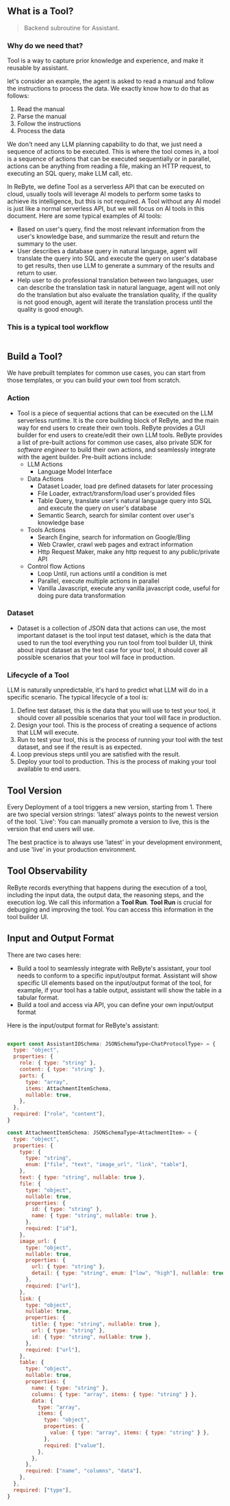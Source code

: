 ## What is a Tool?

> Backend subroutine for Assistant.

### Why do we need that?

Tool is a way to capture prior knowledge and experience, and make it reusable by assistant. 

let's consider an example, the agent is asked to read a manual and follow the instructions to process the data. We exactly know how to do that as follows:
1. Read the manual
2. Parse the manual
3. Follow the instructions
4. Process the data

We don't need any LLM planning capability to do that, we just need a sequence of actions to be executed. This is where the tool comes in, a tool is a sequence of actions that can be executed sequentially or in parallel, actions can be anything from reading a file, making an HTTP request, to executing an SQL query, make LLM call, etc.

In ReByte, we define Tool as a serverless API that can be executed on cloud, usually tools will leverage AI models to perform some tasks to achieve its intelligence, but this is not required. A Tool without any AI model is just like a normal serverless API, but we will focus on AI tools in this document.
Here are some typical examples of AI tools:
* Based on user's query, find the most relevant information from the user's knowledge base, and summarize the result and return the summary to the user.
* User describes a database query in natural language, agent will translate the query into SQL and execute the query on user's database to get results, then use LLM to generate a summary of the results and return to user.
* Help user to do professional translation between two languages, user can describe the translation task in natural language, agent will not only do the translation but also evaluate the translation quality, if the quality is not good enough, agent will iterate the translation process until the quality is good enough. 

### This is a typical tool workflow

<figure><img src="../.gitbook/assets/2.png" alt=""><figcaption></figcaption></figure>

   
## Build a Tool?

We have prebuilt templates for common use cases, you can start from those templates, or you can build your own tool from scratch.

### Action
* Tool is a piece of sequential actions that can be executed on the LLM serverless runtime. It is the core building block of ReByte, and the main way for end users to create their own tools. ReByte provides a GUI builder for end users to create/edit their own LLM tools. ReByte provides a list of pre-built actions for common use cases, also private SDK for _software engineer_ to build their own actions, and seamlessly integrate with the agent builder. Pre-built actions include:
  * LLM Actions
    * Language Model Interface
  * Data Actions
    * Dataset Loader, load pre defined datasets for later processing
    * File Loader, extract/transform/load user's provided files
    * Table Query, translate user's natural language query into SQL and execute the query on user's database
    * Semantic Search, search for similar content over user's knowledge base
  * Tools Actions
    * Search Engine, search for information on Google/Bing
    * Web Crawler, crawl web pages and extract information
    * Http Request Maker, make any http request to any public/private API
  * Control flow Actions
    * Loop Until, run actions until a condition is met
    * Parallel, execute multiple actions in parallel
    * Vanilla Javascript, execute any vanilla javascript code, useful for doing pure data transformation

### Dataset
* Dataset is a collection of JSON data that actions can use, the most important dataset is the tool input test dataset, which is the data that used to run the tool everything you run tool from tool builder UI, think about input dataset as the test case for your tool, it should cover all possible scenarios that your tool will face in production. 

### Lifecycle of a Tool
LLM is naturally unpredictable, it's hard to predict what LLM will do in a specific scenario. The typical lifecycle of a tool is:
1. Define test dataset, this is the data that you will use to test your tool, it should cover all possible scenarios that your tool will face in production.
2. Design your tool. This is the process of creating a sequence of actions that LLM will execute.
3. Run to test your tool, this is the process of running your tool with the test dataset, and see if the result is as expected.
4. Loop previous steps until you are satisfied with the result.
5. Deploy your tool to production. This is the process of making your tool available to end users.

## Tool Version
Every Deployment of a tool triggers a new version, starting from 1.
There are two special version strings:
'latest' always points to the newest version of the tool.
'Live': You can manually promote a version to live, this is the version that end users will use.

The best practice is to always use 'latest' in your development environment,
and use 'live' in your production environment. 

## Tool Observability
ReByte records everything that happens during the execution of a tool,
including the input data, the output data, the reasoning steps, and the execution log.
We call this information a **Tool Run**.
**Tool Run** is crucial for debugging and improving the tool.
You can access this information in the tool builder UI. 

## Input and Output Format

There are two cases here:

* Build a tool to seamlessly integrate with ReByte's assistant, your tool needs to conform to a specific input/output format. Assistant will show specific UI elements based on the input/output format of the tool, for example, if your tool has a table output, assistant will show the table in a tabular format.
* Build a tool and access via API, you can define your own input/output format


Here is the input/output format for ReByte's assistant:

```javascript

export const AssistantIOSchema: JSONSchemaType<ChatProtocolType> = {
  type: "object",
  properties: {
    role: { type: "string" },
    content: { type: "string" },
    parts: {
      type: "array",
      items: AttachmentItemSchema,
      nullable: true,
    },
  },
  required: ["role", "content"],
}

const AttachmentItemSchema: JSONSchemaType<AttachmentItem> = {
  type: "object",
  properties: {
    type: {
      type: "string",
      enum: ["file", "text", "image_url", "link", "table"],
    },
    text: { type: "string", nullable: true },
    file: {
      type: "object",
      nullable: true,
      properties: {
        id: { type: "string" },
        name: { type: "string", nullable: true },
      },
      required: ["id"],
    },
    image_url: {
      type: "object",
      nullable: true,
      properties: {
        url: { type: "string" },
        detail: { type: "string", enum: ["low", "high"], nullable: true },
      },
      required: ["url"],
    },
    link: {
      type: "object",
      nullable: true,
      properties: {
        title: { type: "string", nullable: true },
        url: { type: "string" },
        id: { type: "string", nullable: true },
      },
      required: ["url"],
    },
    table: {
      type: "object",
      nullable: true,
      properties: {
        name: { type: "string" },
        columns: { type: "array", items: { type: "string" } },
        data: {
          type: "array",
          items: {
            type: "object",
            properties: {
              value: { type: "array", items: { type: "string" } },
            },
            required: ["value"],
          },
        },
      },
      required: ["name", "columns", "data"],
    },
  },
  required: ["type"],
}



```

[//]: # (## Knowledge - capture private data)

[//]: # ()
[//]: # (> Ingredient for your Assistant.)

[//]: # ()
[//]: # (* Knowledge is private data that is stored in rebyte managed vector database. ReByte currently provides following connectors for end users to import their knowledge:)

[//]: # (  * Local file, supported file types are:)

[//]: # (    * "doc", "docx", "img", "epub", "jpeg", "jpg", "png", "xls", "xlsx", "ppt", "pptx", "md", "txt", "rtf", "rst", "pdf", "json", "html")

[//]: # (  * Notion)

[//]: # (  * Discord)

[//]: # (  * GitHub)

[//]: # (  * More connectors are coming soon)

[//]: # (* Knowledge can be used in LLM Agents to do semantic search, or to do data augmentation. A great example is to use knowledge to do semantic search on a user's private knowledge base, and use the search result to do data augmentation for a language model, aka **Retrieval Augmented Generation**.)
